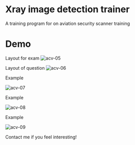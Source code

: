# Xray image detection trainer

A training program for on aviation security scanner training

# Demo

Layout for exam
![acv-05](https://github.com/gameballstudio/xray-image-detection-trainer/assets/154943337/3d0bb6f9-99db-4787-bc3f-0ba1849cf324)

Layout of question
![acv-06](https://github.com/gameballstudio/xray-image-detection-trainer/assets/154943337/fa380d74-bf30-4f18-b98b-4a270f10a3e0)

Example

![acv-07](https://github.com/gameballstudio/xray-image-detection-trainer/assets/154943337/96fc2023-2000-4bd4-a6ac-9daeec810dab)

Example

![acv-08](https://github.com/gameballstudio/xray-image-detection-trainer/assets/154943337/c90249ae-4425-458d-881b-5879e536c8b3)

Example

![acv-09](https://github.com/gameballstudio/xray-image-detection-trainer/assets/154943337/6e1cc2d2-c237-406f-8d79-32995dd13e39)

Contact me if you feel interesting!